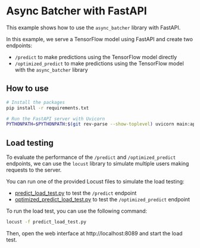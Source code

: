 # Async Batcher with FastAPI

This example shows how to use the `async_batcher` library with FastAPI.

In this example, we serve a TensorFlow model using FastAPI and create two endpoints:
- `/predict` to make predictions using the TensorFlow model directly
- `/optimized_predict` to make predictions using the TensorFlow model with the `async_batcher` library

## How to use
```bash
# Install the packages
pip install -r requirements.txt

# Run the FastAPI server with Uvicorn
PYTHONPATH=$PYTHONPATH:$(git rev-parse --show-toplevel) uvicorn main:app --reload
```

## Load testing

To evaluate the performance of the `/predict` and `/optimized_predict` endpoints, we can use the `locust` library to
simulate multiple users making requests to the server.

You can run one of the provided Locust files to simulate the load testing:
- [predict_load_test.py](predict_load_test.py) to test the `/predict` endpoint
- [optimized_predict_load_test.py](optimized_predict_load_test.py) to test the `/optimized_predict` endpoint

To run the load test, you can use the following command:
```bash
locust -f predict_load_test.py
```
Then, open the web interface at http://localhost:8089 and start the load test.